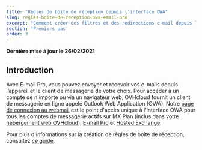 ```yaml
---
title: "Règles de boîte de réception depuis l'interface OWA"
slug: regles-boite-de-reception-owa-email-pro
excerpt: "Comment créer des filtres et des redirections e-mail depuis l'interface OWA"
section: 'Premiers pas'
order: 3
---
```


**Dernière mise à jour le 26/02/2021**

## Introduction 

Avec E-mail Pro, vous pouvez envoyer et recevoir vos e-mails depuis l’appareil et le client de messagerie de votre choix. Pour accéder à un compte de n'importe où via un navigateur web, OVHcloud fournit un client de messagerie en ligne appelé Outlook Web Application (OWA). Notre [page de connexion au webmail](https://www.ovhcloud.com/fr/mail/) est le point d'accès unique à l'interface OWA pour tous les comptes de messagerie actifs sur MX Plan (inclus dans votre [hébergement web OVHcloud](https://www.ovhcloud.com/fr/web-hosting/)), [E-mail Pro](https://www.ovhcloud.com/fr/emails/email-pro/) et [Hosted Exchange](https://www.ovhcloud.com/fr/emails/hosted-exchange/).

Pour plus d'informations sur la création de règles de boîte de réception, consultez [ce guide](https://docs.ovh.com/fr/microsoft-collaborative-solutions/regles-boite-de-reception-owa/).